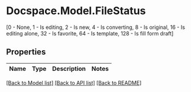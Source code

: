 # Docspace.Model.FileStatus
[0 - None, 1 - Is editing, 2 - Is new, 4 - Is converting, 8 - Is original, 16 - Is editing alone, 32 - Is favorite, 64 - Is template, 128 - Is fill form draft]

## Properties

Name | Type | Description | Notes
------------ | ------------- | ------------- | -------------

[[Back to Model list]](../README.md#documentation-for-models) [[Back to API list]](../README.md#documentation-for-api-endpoints) [[Back to README]](../README.md)

